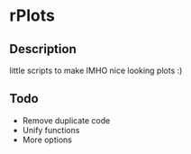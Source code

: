 # rPlots

## Description

little scripts to make IMHO nice looking plots :)

## Todo

* Remove duplicate code
* Unify functions
* More options
